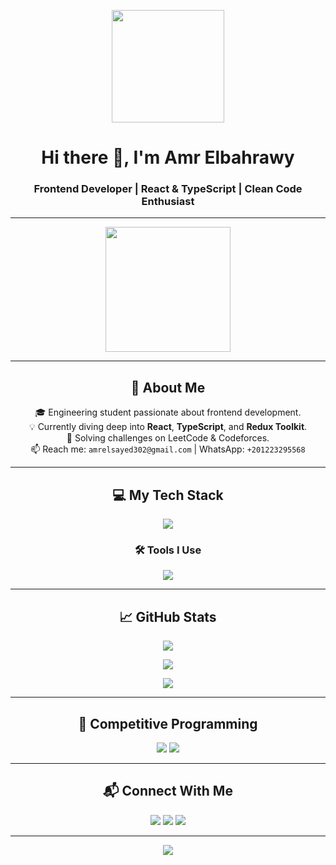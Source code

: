 <p align="center">
  <img src="https://chat.openai.com/c/file-000000008b80620ab7cc3d664adce027" width="180" />
</p>

<h1 align="center">Hi there 👋, I'm Amr Elbahrawy</h1>
<h3 align="center">Frontend Developer | React & TypeScript | Clean Code Enthusiast</h3>

---

<p align="center">
  <img src="https://media.giphy.com/media/qgQUggAC3Pfv687qPC/giphy.gif" width="200" />
</p>

---

<h2 align="center">🧠 About Me</h2>

<p align="center">
  🎓 Engineering student passionate about frontend development.<br>
  💡 Currently diving deep into <strong>React</strong>, <strong>TypeScript</strong>, and <strong>Redux Toolkit</strong>.<br>
  🧩 Solving challenges on LeetCode & Codeforces.<br>
  📫 Reach me: <code>amrelsayed302@gmail.com</code> | WhatsApp: <code>+201223295568</code>
</p>

---

<h2 align="center">💻 My Tech Stack</h2>

<p align="center">
  <img src="https://skillicons.dev/icons?i=html,css,js,ts,react,nextjs,redux,tailwind,sass,bootstrap" />
</p>

<h3 align="center">🛠 Tools I Use</h3>

<p align="center">
  <img src="https://skillicons.dev/icons?i=git,github,vscode,postman,figma" />
</p>

---

<h2 align="center">📈 GitHub Stats</h2>

<p align="center">
  <img src="https://github-readme-stats.vercel.app/api?username=amr-elbhrawy&show_icons=true&theme=radical" />
</p>

<p align="center">
  <img src="https://github-readme-streak-stats.herokuapp.com/?user=amr-elbhrawy&theme=radical" />
</p>

<p align="center">
  <img src="https://github-profile-trophy.vercel.app/?username=amr-elbhrawy&theme=gruvbox&margin-w=5&no-frame=true" />
</p>

---

<h2 align="center">🧩 Competitive Programming</h2>

<p align="center">
  <a href="https://leetcode.com/"><img src="https://img.shields.io/badge/LeetCode-FFA116?style=flat&logo=leetcode&logoColor=black"/></a>
  <a href="https://codeforces.com/"><img src="https://img.shields.io/badge/Codeforces-1f8acb?style=flat"/></a>
</p>

---

<h2 align="center">📬 Connect With Me</h2>

<p align="center">
  <a href="mailto:amrelsayed302@gmail.com"><img src="https://img.shields.io/badge/Gmail-D14836?style=for-the-badge&logo=gmail&logoColor=white"/></a>
  <a href="https://wa.me/201223295568"><img src="https://img.shields.io/badge/WhatsApp-25D366?style=for-the-badge&logo=whatsapp&logoColor=white"/></a>
  <a href="https://www.linkedin.com/in/amr-elbahrawy"><img src="https://img.shields.io/badge/LinkedIn-0A66C2?style=for-the-badge&logo=linkedin&logoColor=white"/></a>
</p>

---

<p align="center">
  <img src="https://readme-typing-svg.herokuapp.com?font=Fira+Code&size=22&duration=3000&pause=1000&color=F700FF&center=true&vCenter=true&width=460&lines=Building+UIs+with+React+%26+TS;Learning+by+Doing;Writing+Clean+Code+Everyday" />
</p>
